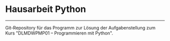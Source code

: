 # Hausarbeit Python
********************
Git-Repository für das Programm zur Lösung der Aufgabenstellung zum Kurs "DLMDWPMP01 – Programmieren mit Python".
